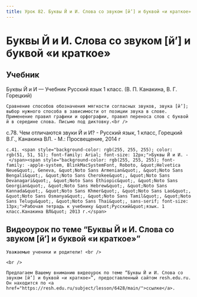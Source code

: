 ```yaml
---
title: Урок 82. Буквы Й и И. Слова со звуком [й’] и буквой «и краткое»
---
```


# Буквы Й и И. Слова со звуком [й’] и буквой «и краткое»

## Учебник

Буквы Й и И — Учебник Русский язык 1 класс. (В. П. Канакина, В. Г. Горецкий)

<p>
	Сравнение способов обозначения мягкости согласных звуков, звука [й’]; выбор нужного способа в зависимости от позиции звука в слове. Применение правил графики и орфографии, правил переноса слов с буквой й в середине слова. Письмо под диктовку.<br />
</p>

с.78. Чем отличаются звуки Й и И? - Русский язык, 1 класс, Горецкий В.Г., Канакина ВЛ. - М.: Просвещение, 2014 г

<p>
	с.41. <span style="background-color: rgb(255, 255, 255); color: rgb(51, 51, 51); font-family: Arial; font-size: 12px;">Буквы Й и И. - </span><span style="background-color: rgb(255, 255, 255); font-family: -apple-system, BlinkMacSystemFont, Roboto, &quot;Helvetica Neue&quot;, Geneva, &quot;Noto Sans Armenian&quot;, &quot;Noto Sans Bengali&quot;, &quot;Noto Sans Cherokee&quot;, &quot;Noto Sans Devanagari&quot;, &quot;Noto Sans Ethiopic&quot;, &quot;Noto Sans Georgian&quot;, &quot;Noto Sans Hebrew&quot;, &quot;Noto Sans Kannada&quot;, &quot;Noto Sans Khmer&quot;, &quot;Noto Sans Lao&quot;, &quot;Noto Sans Osmanya&quot;, &quot;Noto Sans Tamil&quot;, &quot;Noto Sans Telugu&quot;, &quot;Noto Sans Thai&quot;, sans-serif; font-size: 13px;">Рабочая тетрадь к учебнику &quot;Русский&quot;язык. 1 класс.Канакина ВЛ&quot; 2013 г.</span>
</p>

## Видеоурок по теме “Буквы Й и И. Слова со звуком [й’] и буквой «и краткое»”

<p>
	Уважаемые ученики и родители! <br /> 
</p>
<p>
	<br /> 
</p>
<p>
	Предлагаем Вашему вниманию видеоурок по теме “Буквы Й и И. Слова со звуком [й’] и буквой «и краткое»”, предоставленный сайтом resh.edu.ru. Он находится по <a href="https://resh.edu.ru/subject/lesson/6428/main/">ссылке</a>.
</p>